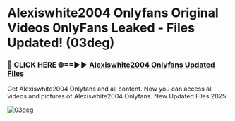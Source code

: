 # Alexiswhite2004 Onlyfans Original Videos 0nlyFans Leaked - Files Updated! (03deg)

<h3>🔴 CLICK HERE 🌐==►► <a href="https://tinyurl.com/2m67pmp6" rel="nofollow">Alexiswhite2004 Onlyfans Updated Files</a></h3>

Get Alexiswhite2004 Onlyfans and all content. Now you can access all videos and pictures of Alexiswhite2004 Onlyfans. New Updated Files 2025!

[![03deg](https://i.imgur.com/H4QAA4z.gif)](https://tinyurl.com/2m67pmp6)